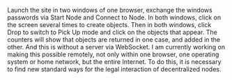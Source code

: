 Launch the site in two windows of one browser, exchange the windows passwords via Start Node and Connect to Node. In both windows, click on the screen several times to create objects. Then in both windows, click Drop to switch to Pick Up mode and click on the objects that appear. The counters will show that objects are returned in one case, and added in the other. And this is without a server via WebSocket. I am currently working on making this possible remotely, not only within one browser, one operating system or home network, but the entire Internet. To do this, it is necessary to find new standard ways for the legal interaction of decentralized nodes.